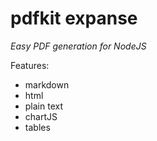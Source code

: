 # pdfkit expanse
_Easy PDF generation for NodeJS_

Features:
- markdown
- html
- plain text
- chartJS
- tables